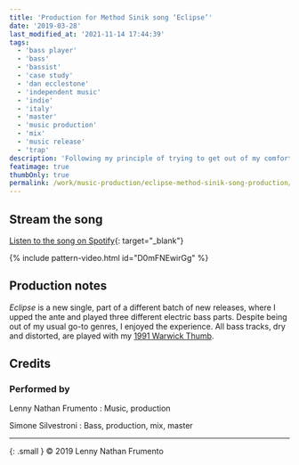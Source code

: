 ```yaml
---
title: 'Production for Method Sinik song ‘Eclipse’'
date: '2019-03-28'
last_modified_at: '2021-11-14 17:44:39'
tags:
  - 'bass player'
  - 'bass'
  - 'bassist'
  - 'case study'
  - 'dan ecclestone'
  - 'independent music'
  - 'indie'
  - 'italy'
  - 'master'
  - 'music production'
  - 'mix'
  - 'music release'
  - 'trap'
description: 'Following my principle of trying to get out of my comfort zone, I helped the promising young artist Method Sinik with the production of his recent EP.'
featimage: true
thumbOnly: true
permalink: /work/music-production/eclipse-method-sinik-song-production/
---
```

## Stream the song

[Listen to the song on Spotify](https://open.spotify.com/track/3Ydz49mYSfJ122pCf9PQrd?si=772cd61e061f47cd){: target="_blank"}

{% include pattern-video.html id="D0mFNEwirGg" %}

## Production notes

_Eclipse_ is a new single, part of a different batch of new releases, where I upped the ante and played three different electric bass parts. Despite being out of my usual go-to genres, I enjoyed the experience. All bass tracks, dry and distorted, are played with my [1991 Warwick Thumb](/uses/).

## Credits

### Performed by

Lenny Nathan Frumento
: Music, production

Simone Silvestroni
: Bass, production, mix, master

---

{: .small }
&copy; 2019 Lenny Nathan Frumento